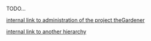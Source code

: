 
TODO...


[internal link to administration of the project theGardener](thegardener://path=theGardenerPublic>feature_70-internal-link>_features_/administration)

[internal link to another hierarchy ](thegardener://navigate/_publisher;path=publisherSystems>master>_/publisherServices)

